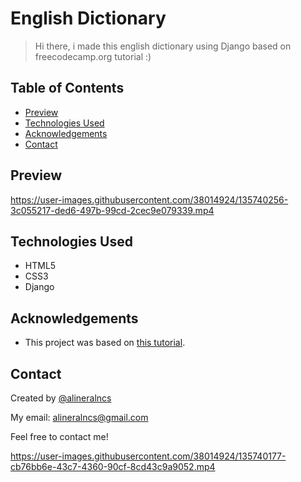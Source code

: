 # English Dictionary
 > Hi there, i made this english dictionary using Django based on freecodecamp.org tutorial :)

## Table of Contents
* [Preview](#preview)
* [Technologies Used](#technologies-used)
* [Acknowledgements](#acknowledgements)
* [Contact](#contact)

## Preview

https://user-images.githubusercontent.com/38014924/135740256-3c055217-ded6-497b-99cd-2cec9e079339.mp4


## Technologies Used
- HTML5
- CSS3
- Django

## Acknowledgements
- This project was based on [this tutorial](https://www.youtube.com/watch?v=qPtScmB8CgA&ab_channel=freeCodeCamp.org).



## Contact
Created by [@alineralncs](https://www.instagram.com/alineralncs/)

My email: alineralncs@gmail.com

Feel free to contact me!

https://user-images.githubusercontent.com/38014924/135740177-cb76bb6e-43c7-4360-90cf-8cd43c9a9052.mp4

